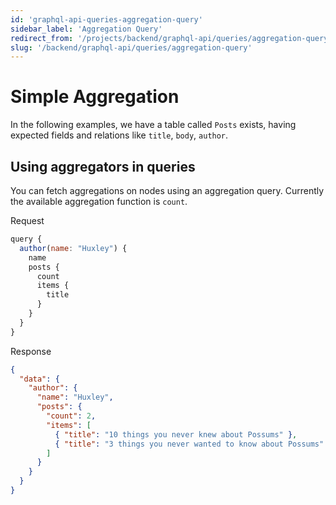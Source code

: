 ```yaml
---
id: 'graphql-api-queries-aggregation-query'
sidebar_label: 'Aggregation Query'
redirect_from: '/projects/backend/graphql-api/queries/aggregation-query'
slug: '/backend/graphql-api/queries/aggregation-query'
---
```


# Simple Aggregation

In the following examples, we have a table called `Posts` exists, having expected fields and relations like `title`, `body`, `author`.

## Using aggregators in queries

You can fetch aggregations on nodes using an aggregation query. Currently the available aggregation function is `count`.

<div class="code-sample">
<div>
<label>Request</label>

```javascript
query {
  author(name: "Huxley") {
    name
    posts {
      count
      items {
        title
      }
    }
  }
}
```

</div>
<div>
<label>Response</label>

```json
{
  "data": {
    "author": {
      "name": "Huxley",
      "posts": {
        "count": 2,
        "items": [
          { "title": "10 things you never knew about Possums" },
          { "title": "3 things you never wanted to know about Possums" }
        ]
      }
    }
  }
}
```

</div>
</div>
